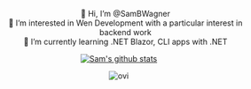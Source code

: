 <div align="center">
<ul style="list-style: none;">
  <li>👋 Hi, I’m @SamBWagner</li>
  <li>👀 I’m interested in Wen Development with a particular interest in backend work</li>
  <li>🌱 I’m currently learning .NET Blazor, CLI apps with .NET</li>
</ul>

[![Sam's github stats](https://github-readme-stats.vercel.app/api?username=SamBWagner&theme=dark)](https://github.com/SamBWagner/github-readme-stats)

<img src="https://github-readme-stats.vercel.app/api/top-langs?username=SamBWagner&show_icons=true&locale=en&layout=compact&theme=chartreuse-dark" alt="ovi" />

</div>
